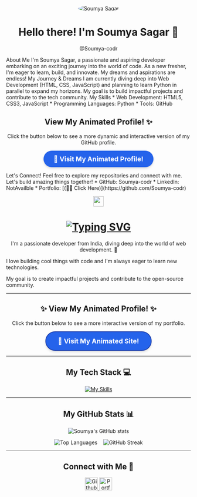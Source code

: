 <p align="center">
<img src="https://placehold.co/150x150/000000/FFFFFF?text=Soumya" alt="Soumya Sagar" style="border-radius:50%;">
</p>
<h1 align="center">Hello there! I'm Soumya Sagar 👋</h1>
<p align="center">
@Soumya-codr
</p>
About Me
I'm Soumya Sagar, a passionate and aspiring developer embarking on an exciting journey into the world of code. As a new fresher, I'm eager to learn, build, and innovate. My dreams and aspirations are endless!
My Journey & Dreams
I am currently diving deep into Web Development (HTML, CSS, JavaScript) and planning to learn Python in parallel to expand my horizons. My goal is to build impactful projects and contribute to the tech community.
My Skills
 * Web Development: HTML5, CSS3, JavaScript
 * Programming Languages: Python
 * Tools: GitHub
<h2 align="center">View My Animated Profile! ✨</h2>
<p align="center">
Click the button below to see a more dynamic and interactive version of my GitHub profile.
</p>
<p align="center">
<a href="https://soumya-codr.github.io/Soumya-codr/" target="_blank" rel="noopener noreferrer" style="display:inline-block; padding: 12px 28px; background-color: #2563eb; color: white; text-decoration: none; border-radius: 9999px; font-weight: bold; font-size: 1.125rem; transition: all 0.3s ease-in-out; box-shadow: 0 4px 6px rgba(0, 0, 0, 0.1), 0 1px 3px rgba(0, 0, 0, 0.08);">
🚀 Visit My Animated Profile!
</a>
</p>
Let's Connect!
Feel free to explore my repositories and connect with me. Let's build amazing things together!
 * GitHub: Soumya-codr
 * LinkedIn: NotAvailble
 * Portfolio: [(🌚🌚 Click Here)](https://github.com/Soumya-codr)


 <!--
Hello Soumya!
Welcome to your new and improved GitHub profile README!
I've added comments like this to help you customize it.
-->

<!-- Waving Hand Animation -->

<p align="center">
<img src="https://www.google.com/search?q=https://media.giphy.com/media/hvRJCLFzcasrR4ia7z/giphy.gif" width="28">
</p>

<!-- Animated Introduction -->

<h1 align="center">
<a href="https://git.io/typing-svg">
<img src="https://www.google.com/search?q=https://readme-typing-svg.herokuapp.com%3Ffont%3DFira%2BCode%26size%3D32%26pause%3D1000%26color%3D00BFFF%26center%3Dtrue%26vCenter%3Dtrue%26width%3D500%26lines%3DHey%2Bthere!%2BI%27m%2BSoumya%2BSagar%2B%25F0%259F%2591%258B%3BA%2BPassionate%2BWeb%2BDeveloper%3BAlways%2BLearning%2Band%2BGrowing" alt="Typing SVG" />
</a>
</h1>

<!-- Short Bio -->

<p align="center">
I'm a passionate developer from India, diving deep into the world of web development. 🚀




I love building cool things with code and I'm always eager to learn new technologies.




My goal is to create impactful projects and contribute to the open-source community.
</p>

<hr>

<!-- Animated Profile Button -->

<h2 align="center">✨ View My Animated Profile! ✨</h2>
<p align="center">
Click the button below to see a more interactive version of my portfolio.
</p>
<p align="center">
<a href="https://soumya-codr.github.io/Soumya-codr/" target="_blank" rel="noopener noreferrer" style="display:inline-block; padding: 14px 32px; background-color: #2563eb; color: white; text-decoration: none; border-radius: 9999px; font-weight: bold; font-size: 1.125rem; transition: all 0.3s ease-in-out; box-shadow: 0 4px 6px rgba(0, 0, 0, 0.1), 0 1px 3px rgba(0, 0, 0, 0.08); border: 2px solid #1e40af;">
🚀 Visit My Animated Site!
</a>
</p>

<hr>

<!-- Tech Stack Section -->

<h2 align="center">My Tech Stack 💻</h2>
<p align-container align="center">
<!--
You can add more icons here from https://skillicons.dev/
Simply add the name of the icon to the end of the list.
For example, to add React, change the i parameter to: ?i=html,css,js,python,github,react
-->
<a href="https://skillicons.dev">
<img src="https://www.google.com/search?q=https://skillicons.dev/icons%3Fi%3Dhtml,css,js,python,github,git,vscode%26perline%3D4" alt="My Skills"/>
</a>
</p-container>

<hr>

<!-- GitHub Stats Section -->

<h2 align="center">My GitHub Stats 📊</h2>
<p align="center">
<!--
The theme parameter can be changed to any of the themes available at
https://www.google.com/search?q=https://github.com/anuraghazra/github-readme-stats/blob/master/themes/README.md
Some popular themes: dracula, tokyonight, gruvbox, radical, merko, onedark
-->
<picture>
<source media="(prefers-color-scheme: dark)" srcset="https://www.google.com/search?q=https://github-readme-stats.vercel.app/api%3Fusername%3DSoumya-codr%26show_icons%3Dtrue%26theme%3Dtokyonight%26hide_border%3Dtrue%26include_all_commits%3Dtrue%26count_private%3Dtrue" />
<source media="(prefers-color-scheme: light)" srcset="https://www.google.com/search?q=https://github-readme-stats.vercel.app/api%3Fusername%3DSoumya-codr%26show_icons%3Dtrue%26theme%3Dgraywhite%26hide_border%3Dtrue%26include_all_commits%3Dtrue%26count_private%3Dtrue" />
<img alt="Soumya's GitHub stats" src="https://www.google.com/search?q=https://github-readme-stats.vercel.app/api%3Fusername%3DSoumya-codr%26show_icons%3Dtrue%26theme%3Dtokyonight%26hide_border%3Dtrue%26include_all_commits%3Dtrue%26count_private%3Dtrue" />
</picture>
</p>
<p align="center">
<picture>
<source media="(prefers-color-scheme: dark)" srcset="https://www.google.com/search?q=https://github-readme-stats.vercel.app/api/top-langs/%3Fusername%3DSoumya-codr%26layout%3Dcompact%26theme%3Dtokyonight%26hide_border%3Dtrue" />
<source media="(prefers-color-scheme: light)" srcset="https://www.google.com/search?q=https://github-readme-stats.vercel.app/api/top-langs/%3Fusername%3DSoumya-codr%26layout%3Dcompact%26theme%3Dgraywhite%26hide_border%3Dtrue" />
<img alt="Top Languages" src="https://www.google.com/search?q=https://github-readme-stats.vercel.app/api/top-langs/%3Fusername%3DSoumya-codr%26layout%3Dcompact%26theme%3Dtokyonight%26hide_border%3Dtrue" />
</picture>
&nbsp;&nbsp; <!-- This is for spacing -->
<picture>
<source media="(prefers-color-scheme: dark)" srcset="https://www.google.com/search?q=https://github-readme-streak-stats.herokuapp.com/%3Fuser%3DSoumya-codr%26theme%3Dtokyonight%26hide_border%3Dtrue" />
<source media="(prefers-color-scheme: light)" srcset="https://www.google.com/search?q=https://github-readme-streak-stats.herokuapp.com/%3Fuser%3DSoumya-codr%26theme%3Dbuefy%26hide_border%3Dtrue" />
<img alt="GitHub Streak" src="https://www.google.com/search?q=https://github-readme-streak-stats.herokuapp.com/%3Fuser%3DSoumya-codr%26theme%3Dtokyonight%26hide_border%3Dtrue" />
</picture>
</p>

<hr>

<!-- Connect with Me Section -->

<h2 align="center">Connect with Me 🤝</h2>
<p align="center">
<!--
Update the href links to your actual social media profiles.
You can find more badges at https://shields.io/
-->
<a href="https://github.com/Soumya-codr">
<img alt="Github" width="35px" src="https://www.google.com/search?q=https://img.shields.io/badge/GitHub-100000%3Fstyle%3Dfor-the-badge%26logo%3Dgithub%26logoColor%3Dwhite" />
</a>
<!--
<a href="[YOUR_LINKEDIN_URL]">
<img alt="LinkedIn" width="35px" src="https://www.google.com/search?q=https://img.shields.io/badge/LinkedIn-0077B5%3Fstyle%3Dfor-the-badge%26logo%3Dlinkedin%26logoColor%3Dwhite" />
</a>
-->
<a href="https://soumya-codr.github.io/Soumya-codr/">
<img alt="Portfolio" width="35px" src="https://www.google.com/search?q=https://img.shields.io/badge/Portfolio-2563EB%3Fstyle%3Dfor-the-badge%26logo%3Dappveyor%26logoColor%3Dwhite" />
</a>
</p>

<!-- Profile Views Counter —>

<p align="center">
<img src="https://www.google.com/search?q=https://komarev.com/ghpvc/%3Fusername%3DSoumya-codr%26label%3DPROFILE%2BVIEWS%26color%3D00BFFF%26style%3Dflat-square" alt="profile views" />
</p>
